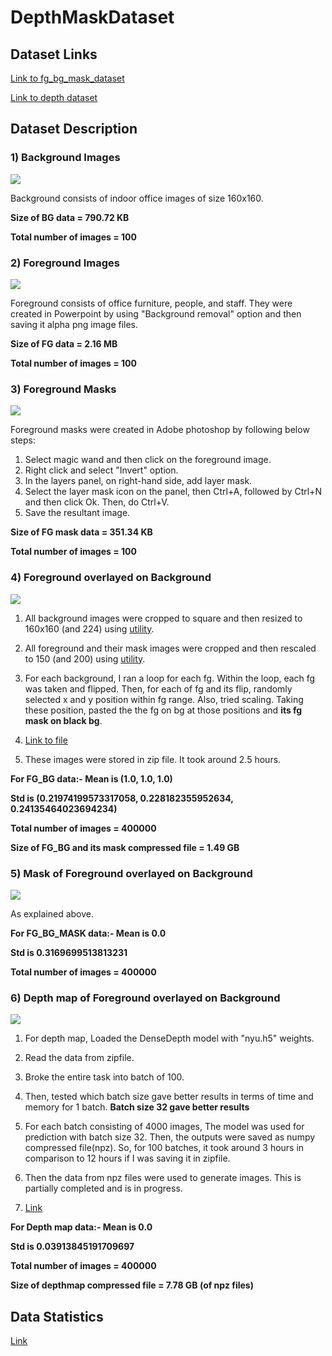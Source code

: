 # DepthMaskDataset


## Dataset Links

[Link to fg_bg_mask_dataset](https://drive.google.com/file/d/11TbUmMY9mYyIeRCkh5kGGIZ-k1Vbs-Qz/view?usp=sharing)

[Link to depth dataset](https://drive.google.com/open?id=1sEdl7u4VcP2dqcAR4O3VsiixNspu08RA)


## Dataset Description

### 1) Background Images

![](https://raw.githubusercontent.com/genigarus/DepthMaskDataset/master/asset/sample_bg.PNG)

Background consists of indoor office images of size 160x160.

**Size of BG data = 790.72 KB**

**Total number of images = 100**


### 2) Foreground Images

![](https://raw.githubusercontent.com/genigarus/DepthMaskDataset/master/asset/sample_fg.PNG)

Foreground consists of office furniture, people, and staff. They were created in Powerpoint by using "Background removal" option and then saving it alpha png image files.

**Size of FG data = 2.16 MB**

**Total number of images = 100**


### 3) Foreground Masks

![](https://raw.githubusercontent.com/genigarus/DepthMaskDataset/master/asset/sample_fg_mask.PNG)

Foreground masks were created in Adobe photoshop by following below steps:

1) Select magic wand and then click on the foreground image.
2) Right click and select "Invert" option.
3) In the layers panel, on right-hand side, add layer mask.
4) Select the layer mask icon on the panel, then Ctrl+A, followed by Ctrl+N and then click Ok. Then, do Ctrl+V.
5) Save the resultant image.

**Size of FG mask data = 351.34 KB**

**Total number of images = 100**


### 4) Foreground overlayed on Background

![](https://raw.githubusercontent.com/genigarus/DepthMaskDataset/master/asset/fg_bg.png)

1) All background images were cropped to square and then resized to 160x160 (and 224) using [utility](https://github.com/genigarus/DepthMaskDataset/blob/master/utility.py). 

2) All foreground and their mask images were cropped and then rescaled to 150 (and 200)   using [utility](https://github.com/genigarus/DepthMaskDataset/blob/master/utility.py).

3) For each background, I ran a loop for each fg. Within the loop, each fg was taken and flipped. Then, for each of fg and its flip, randomly selected x and y position within fg range. Also, tried scaling. Taking these position, pasted the the fg on bg at those positions and **its fg mask on black bg**.

4) [Link to file](https://github.com/genigarus/DepthMaskDataset/blob/master/OverlayingForegroundOnBackground.ipynb)

5) These images were stored in zip file. It took around 2.5 hours.

**For FG_BG data:-
Mean is (1.0, 1.0, 1.0)**

**Std is (0.21974199573317058, 0.228182355952634, 0.24135464023694234)**

**Total number of images = 400000**


**Size of FG_BG and its mask compressed file = 1.49 GB**


### 5) Mask of Foreground overlayed on Background

![](https://raw.githubusercontent.com/genigarus/DepthMaskDataset/master/asset/fg_bg_mask.png)

As explained above.

**For FG_BG_MASK data:-
Mean is 0.0**

**Std is 0.3169699513813231**

**Total number of images = 400000**

### 6) Depth map of Foreground overlayed on Background

![](https://raw.githubusercontent.com/genigarus/DepthMaskDataset/master/asset/sample_depth_map.PNG)

1) For depth map, Loaded the DenseDepth model with "nyu.h5" weights.

2) Read the data from zipfile. 

3) Broke the entire task into batch of 100.

4) Then, tested which batch size gave better results in terms of time and memory for 1 batch. **Batch size 32 gave better results**

5) For each batch consisting of 4000 images, The model was used for prediction with batch size 32. Then, the outputs were saved as numpy compressed file(npz). So, for 100 batches, it took around 3 hours in comparison to 12 hours if I was saving it in zipfile.

6) Then the data from npz files were used to generate images. This is partially completed and is in progress. 

7) [Link](https://github.com/genigarus/DepthMaskDataset/blob/master/DepthMapGeneration.ipynb)

**For Depth map data:-
Mean is 0.0**

**Std is 0.03913845191709697**

**Total number of images = 400000**

**Size of depthmap compressed file = 7.78 GB (of npz files)**

## Data Statistics

[Link](https://github.com/genigarus/DepthMaskDataset/blob/master/DepthMaskDatasetStatistics.ipynb)



